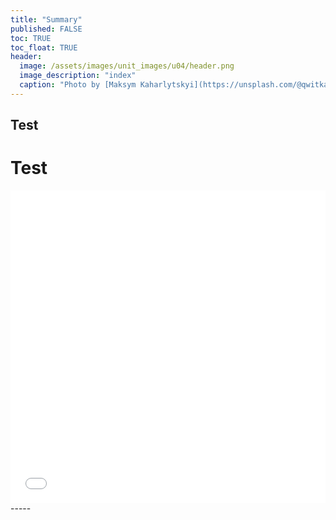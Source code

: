```yaml
---
title: "Summary"
published: FALSE
toc: TRUE
toc_float: TRUE
header:
  image: /assets/images/unit_images/u04/header.png
  image_description: "index"
  caption: "Photo by [Maksym Kaharlytskyi](https://unsplash.com/@qwitka?utm_source=unsplash&amp;utm_medium=referral&amp;utm_content=creditCopyText) from [Unsplash](https://unsplash.com/?utm_source=unsplash&amp;utm_medium=referral&amp;utm_content=creditCopyText)"
---
```


## Test

# Test
<iframe src="/moer-base-python/assets/tests/unit04/control-structures.html" width="100%" height="500px" style="border:none;"></iframe> 
-----

<!--
## Further reading

add some day
-->
